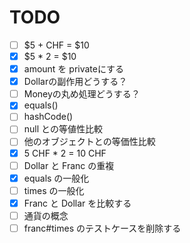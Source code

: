 # TODO
* [ ] $5 + CHF = $10
* [x] $5 * 2 = $10
* [x] amount を privateにする
* [x] Dollarの副作用どうする？
* [ ] Moneyの丸め処理どうする？
* [x] equals()
* [ ] hashCode()
* [ ] null との等値性比較
* [ ] 他のオブジェクトとの等価性比較
* [x] 5 CHF * 2 = 10 CHF
* [ ] Dollar と Franc の重複
* [x] equals の一般化
* [ ] times の一般化
* [x] Franc と Dollar を比較する
* [ ] 通貨の概念
* [ ] franc#times のテストケースを削除する
